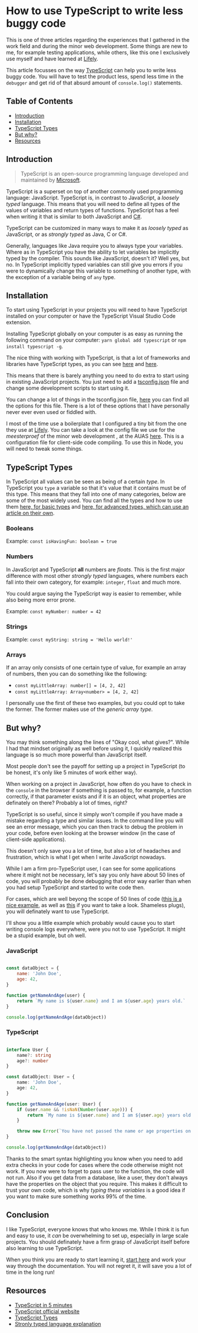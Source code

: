 # How to use TypeScript to write less buggy code

This is one of three articles regarding the experiences that I gathered in the work field and during the minor web development. Some things are new to me, for example testing applications, while others, like this one I exclusively use myself and have learned at [Lifely](https://lifely.nl/).

This article focusses on the way [TypeScript](https://www.typescriptlang.org/docs/home.html) can help you to write less buggy code. You will have to test the product less, spend less time in the `debugger` and get rid of that absurd amount of `console.log()` statements.

## Table of Contents

* [Introduction](#Introduction)
* [Installation](#Installation)
* [TypeScript Types](#Typescript-types)
* [But why?](#But-why?)
* [Resources](#Resources)

## Introduction

> TypeScript is an open-source programming language developed and maintained by [Microsoft](https://www.microsoft.com/en-us/).

TypeScript is a superset on top of another commonly used programming language: JavaScript.
TypeScript is, in contrast to JavaScript, a _loosely typed_ language. This means that you will need to define all types of the values of variables and return types of functions.
TypeScript has a feel when writing it that is similar to both JavaScript and [C#](https://docs.microsoft.com/en-us/dotnet/csharp/).

TypeScript can be customized in many ways to make it as _loosely typed_ as JavaScript, or as _strongly typed_ as Java, C or C#.

Generally, languages like Java require you to always type your variables. Where as in TypeScript you have the ability to let variables be implicitly typed by the compiler. This sounds like JavaScript, doesn't it? Well yes, but no. In TypeScript implicitly typed variables can still give you errors if you were to dynamically change this variable to something of another type, with the exception of a variable being of `any` type.

## Installation

To start using TypeScript in your projects you will need to have TypeScript installed on your computer or have the TypeScript Visual Studio Code extension.

Installing TypeScript globally on your computer is as easy as running the following command on your computer:
`yarn global add typescript` or `npm install typescript -g`.

The nice thing with working with TypeScript, is that a lot of frameworks and libraries have TypeScript types, as you can see [here](https://www.typescriptlang.org/samples/index.html) and [here](https://definitelytyped.org/).

This means that there is barely anything you need to do extra to start using in existing JavaScript projects.
You just need to add a [tsconfig.json](https://www.typescriptlang.org/docs/handbook/tsconfig-json.html) file and change some development scripts to start using it.

You can change a lot of things in the tsconfig.json file, [here](https://www.typescriptlang.org/docs/handbook/compiler-options.html) you can find all the options for this file. There is a lot of these options that I have personally never ever even used or fiddled with.

I most of the time use a boilerplate that I configured a tiny bit from the one they use at [Lifely](https://lifely.nl). You can take a look at the config file we use for the _meesterproef_ of the minor web development , at the AUAS [here](../assets/tsconfig.json). This is a configuration file for client-side code compiling. To use this in Node, you will need to tweak some things.

## TypeScript Types

In TypeScript all values can be seen as being of a certain _type_.
In TypeScript you `type` a variable so that it's value that it contains must be of this type.
This means that they fall into one of many categories, below are some of the most widely used.
You can find all the types and how to use them [here, for basic types](https://www.typescriptlang.org/docs/handbook/basic-types.html) and [here, for advanced types, which can use an article on their own](https://www.typescriptlang.org/docs/handbook/advanced-types.html).

### Booleans

Example: `const isHavingFun: boolean = true`

### Numbers

In JavaScript and TypeScript **all** numbers are _floats_. This is the first major difference with most other _strongly typed_ languages, where numbers each fall into their own category, for example: `integer`, `float` and much more.

You could argue saying the TypeScript way is easier to remember, while also being more error prone.

Example: `const myNumber: number = 42`

### Strings

Example: `const myString: string = 'Hello world!'`

### Arrays

If an array only consists of one certain type of value, for example an array of numbers, then you can do something like the following:

* `const myLittleArray: number[] = [4, 2, 42]`
* `const myLittleArray: Array<number> = [4, 2, 42]`

I personally use the first of these two examples, but you could opt to take the former. The former makes use of the _generic array type_.

## But why?

You may think something along the lines of "Okay cool, what gives?". While I had that mindset originally as well before using it, I quickly realized this language is so much more powerful than JavaScript itself.

Most people don't see the payoff for setting up a project in TypeScript (to be honest, it's only like 5 minutes of work either way).

When working on a project in JavaScript, how often do you have to check in the `console` in the browser if something is passed to, for example, a function correctly, if that parameter exists and if it is an object, what properties are definately on there? Probably a lot of times, right?

TypeScript is so useful, since it simply won't compile if you have made a mistake regarding a type and similar issues. In the command line you will see an error message, which you can then track to debug the problem in your code, before even looking at the browser window (in the case of client-side applications).

This doesn't only save you a lot of time, but also a lot of headaches and frustration, which is what I get when I write JavaScript nowadays.

While I am a firm pro-TypeScript user, I can see for some applications where it might not be necessary, let's say you only have about 50 lines of code, you will probably be done debugging that error way earlier than when you had setup TypeScript and started to write code then.

For cases, which are well beyong the scope of 50 lines of code ([this is a nice example](https://github.com/Maikxx/360-wallscope), as well as [this](https://github.com/Maikxx/jiskefet) if you want to take a look. Shameless plugs), you will definately want to use TypeScript.

I'll show you a little example which probably would cause you to start writing console logs everywhere, were you not to use TypeScript. It might be a stupid example, but oh well.

### JavaScript

```javascript

const dataObject = {
    name: 'John Doe',
    age: 42,
}

function getNameAndAge(user) {
    return `My name is ${user.name} and I am ${user.age} years old.`
}

console.log(getNameAndAge(dataObject))

```

### TypeScript

```typescript

interface User {
    name?: string
    age?: number
}

const dataObject: User = {
    name: 'John Doe',
    age: 42,
}

function getNameAndAge(user: User) {
    if (user.name && !isNaN(Number(user.age))) {
        return `My name is ${user.name} and I am ${user.age} years old.`
    }

    throw new Error(`You have not passed the name or age properties on the user object correctly.`)
}

console.log(getNameAndAge(dataObject))

```

Thanks to the smart syntax highlighting you know when you need to add extra checks in your code for cases where the code otherwise might not work. If you now were to forget to pass user to the function, the code will not run. Also if you get data from a database, like a user, they don't always have the properties on the object that you require. This makes it difficult to trust your own code, which is why _typing these variables_ is a good idea if you want to make sure something works 99% of the time.

## Conclusion

I like TypeScript, everyone knows that who knows me.
While I think it is fun and easy to use, it _can_ be overwhelming to set up, especially in large scale projects.
You should definately have a firm grasp of JavaScript itself before also learning to use TypeScript.

When you think you are ready to start learning it, [start here](https://www.typescriptlang.org/) and work your way through the documentation. You will not regret it, it will save you a lot of time in the long run!

## Resources

* [TypeScript in 5 minutes](https://www.typescriptlang.org/docs/handbook/typescript-in-5-minutes.html)
* [TypeScript official website](https://www.typescriptlang.org/)
* [TypeScript Types](https://www.typescriptlang.org/docs/handbook/basic-types.html)
* [Stronly typed language explanation](https://way2java.com/java-introduction/strongly-typed-language/)